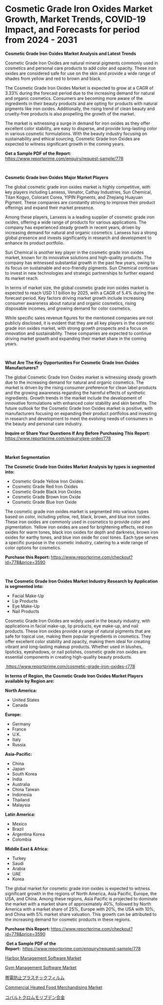 <p><h1>Cosmetic Grade Iron Oxides Market Growth, Market Trends, COVID-19 Impact, and Forecasts for period from 2024 - 2031</h1></p><p><strong>Cosmetic Grade Iron Oxides Market Analysis and Latest Trends</strong></p>
<p><p>Cosmetic Grade Iron Oxides are natural mineral pigments commonly used in cosmetics and personal care products to add color and opacity. These iron oxides are considered safe for use on the skin and provide a wide range of shades from yellow and red to brown and black.</p><p>The Cosmetic Grade Iron Oxides Market is expected to grow at a CAGR of 3.33% during the forecast period due to the increasing demand for natural and organic cosmetics. Consumers are becoming more aware of the ingredients in their beauty products and are opting for products with natural pigments like iron oxides. Additionally, the rising trend of clean beauty and cruelty-free products is also propelling the growth of the market.</p><p>The market is witnessing a surge in demand for iron oxides as they offer excellent color stability, are easy to disperse, and provide long-lasting color in various cosmetic formulations. With the beauty industry focusing on sustainability and ethical sourcing, Cosmetic Grade Iron Oxides are expected to witness significant growth in the coming years.</p></p>
<p><strong>Get a Sample PDF of the Report:&nbsp;</strong> <a href="https://www.reportprime.com/enquiry/request-sample/778">https://www.reportprime.com/enquiry/request-sample/778</a></p>
<p>&nbsp;</p>
<p><strong>Cosmetic Grade Iron Oxides Major Market Players</strong></p>
<p><p>The global cosmetic grade iron oxides market is highly competitive, with key players including Lanxess, Venator, Cathay Industries, Sun Chemical, Titan Kogyo, Colorant Corea, YIPIN Pigments, and Zhejiang Huayuan Pigment. These companies are constantly striving to improve their product offerings and expand their market presence.</p><p>Among these players, Lanxess is a leading supplier of cosmetic grade iron oxides, offering a wide range of products for various applications. The company has experienced steady growth in recent years, driven by increasing demand for natural and organic cosmetics. Lanxess has a strong global presence and invests significantly in research and development to enhance its product portfolio.</p><p>Sun Chemical is another key player in the cosmetic grade iron oxides market, known for its innovative solutions and high-quality products. The company has witnessed substantial growth in the past few years, owing to its focus on sustainable and eco-friendly pigments. Sun Chemical continues to invest in new technologies and strategic partnerships to further expand its market reach.</p><p>In terms of market size, the global cosmetic grade iron oxides market is expected to reach USD 1.1 billion by 2025, with a CAGR of 5.4% during the forecast period. Key factors driving market growth include increasing consumer awareness about natural and organic cosmetics, rising disposable incomes, and growing demand for color cosmetics.</p><p>While specific sales revenue figures for the mentioned companies are not publicly disclosed, it is evident that they are all key players in the cosmetic grade iron oxides market, with strong growth prospects and a focus on innovation and sustainability. These companies are expected to continue driving market growth and expanding their market share in the coming years.</p></p>
<p>&nbsp;</p>
<p><strong>What Are The Key Opportunities For Cosmetic Grade Iron Oxides Manufacturers?</strong></p>
<p><p>The global Cosmetic Grade Iron Oxides market is witnessing steady growth due to the increasing demand for natural and organic cosmetics. The market is driven by the rising consumer preference for clean label products and the growing awareness regarding the harmful effects of synthetic ingredients. Growth trends in the market include the development of innovative formulations with enhanced color stability and skin benefits. The future outlook for the Cosmetic Grade Iron Oxides market is positive, with manufacturers focusing on expanding their product portfolios and investing in research and development to meet the evolving needs of consumers in the beauty and personal care industry.</p></p>
<p><strong>Inquire or Share Your Questions If Any Before Purchasing This Report:</strong> <a href="https://www.reportprime.com/enquiry/pre-order/778">https://www.reportprime.com/enquiry/pre-order/778</a></p>
<p>&nbsp;</p>
<p><strong>Market Segmentation</strong></p>
<p><strong>The Cosmetic Grade Iron Oxides Market Analysis by types is segmented into:</strong></p>
<p><ul><li>Cosmetic Grade Yellow Iron Oxides</li><li>Cosmetic Grade Red Iron Oxides</li><li>Cosmetic Grade Black Iron Oxides</li><li>Cosmetic Grade Brown Iron Oxide</li><li>Cosmetic Grade Blue Iron Oxide</li></ul></p>
<p><p>The cosmetic grade iron oxides market is segmented into various types based on color, including yellow, red, black, brown, and blue iron oxides. These iron oxides are commonly used in cosmetics to provide color and pigmentation. Yellow iron oxides are used for brightening effects, red iron oxides for warm tones, black iron oxides for depth and darkness, brown iron oxides for earthy tones, and blue iron oxide for cool tones. Each type serves a specific purpose in the cosmetic industry, catering to a wide range of color options for cosmetics.</p></p>
<p><strong>Purchase this Report:&nbsp;</strong><a href="https://www.reportprime.com/checkout?id=778&price=3590">https://www.reportprime.com/checkout?id=778&price=3590</a></p>
<p>&nbsp;</p>
<p><strong>The Cosmetic Grade Iron Oxides Market Industry Research by Application is segmented into:</strong></p>
<p><ul><li>Facial Make-Up</li><li>Lip Products</li><li>Eye Make-Up</li><li>Nail Products</li></ul></p>
<p><p>Cosmetic Grade Iron Oxides are widely used in the beauty industry, with applications in facial make-up, lip products, eye make-up, and nail products. These iron oxides provide a range of natural pigments that are safe for topical use, making them popular ingredients in cosmetics. They offer excellent color stability and opacity, making them ideal for creating vibrant and long-lasting makeup products. Whether used in blushes, lipsticks, eyeshadows, or nail polishes, cosmetic grade iron oxides are essential components in creating high-quality beauty products.</p></p>
<p><a href="https://www.reportprime.com/cosmetic-grade-iron-oxides-r778">&nbsp;https://www.reportprime.com/cosmetic-grade-iron-oxides-r778</a></p>
<p><strong>In terms of Region, the Cosmetic Grade Iron Oxides Market Players available by Region are:</strong></p>
<p>
    <p> <strong> North America: </strong>
        <ul>
            <li>United States</li>
            <li>Canada</li>
        </ul>
        </p> 
    <p> <strong> Europe: </strong>
        <ul>
            <li>Germany</li>
            <li>France</li>
            <li>U.K.</li>
            <li>Italy</li>
            <li>Russia</li>
        </ul>
        </p> 
    <p> <strong> Asia-Pacific: </strong>
        <ul>
            <li>China</li>
            <li>Japan</li>
            <li>South Korea</li>
            <li>India</li>
            <li>Australia</li>
            <li>China Taiwan</li>
            <li>Indonesia</li>
            <li>Thailand</li>
            <li>Malaysia</li>
        </ul>
        </p> 
    <p> <strong> Latin America: </strong>
        <ul>
            <li>Mexico</li>
            <li>Brazil</li>
            <li>Argentina Korea</li>
            <li>Colombia</li>
        </ul>
        </p> 
    <p> <strong> Middle East & Africa: </strong>
        <ul>
            <li>Turkey</li>
            <li>Saudi</li>
            <li>Arabia</li>
            <li>UAE</li>
            <li>Korea</li>
        </ul>
    </p>
    </p>
<p><p>The global market for cosmetic grade iron oxides is expected to witness significant growth in the regions of North America, Asia Pacific, Europe, the USA, and China. Among these regions, Asia Pacific is projected to dominate the market with a market share of approximately 40%, followed by North America with a market share of 25%, Europe with 20%, the USA with 10%, and China with 5% market share valuation. This growth can be attributed to the increasing demand for cosmetic products in these regions.</p></p>
<p><strong>Purchase this Report: </strong><a href="https://www.reportprime.com/checkout?id=778&price=3590">https://www.reportprime.com/checkout?id=778&price=3590</a></p>
<p>&nbsp;<strong>Get a Sample PDF of the Report:&nbsp;&nbsp;</strong><a href="https://www.reportprime.com/enquiry/request-sample/778">https://www.reportprime.com/enquiry/request-sample/778</a></p>
<p><strong></strong></p>
<p><p><a href="https://issuu.com/reportprime-2/docs/harbor-management-software-market-size-2030.pptx">Harbor Management Software Market</a></p><p><a href="https://issuu.com/reportprime-2/docs/gym-management-software-market-size-2030.pptx">Gym Management Software Market</a></p><p><a href="https://medium.com/@susanjprice851/%E3%82%A2%E3%83%B3%E3%83%81%E3%82%B9%E3%82%BF%E3%83%86%E3%82%A3%E3%83%83%E3%82%AF%E3%83%97%E3%83%A9%E3%82%B9%E3%83%81%E3%83%83%E3%82%AF%E3%83%95%E3%82%A3%E3%83%AB%E3%83%A0%E5%B8%82%E5%A0%B4%E3%81%AF-2024%E5%B9%B4%E3%81%8B%E3%82%892031%E5%B9%B4%E3%81%BE%E3%81%A7%E3%81%AE%E6%88%90%E9%95%B7%E8%A6%8B%E9%80%9A%E3%81%97%E3%82%92%E7%A4%BA%E3%81%97%E3%81%A6%E3%81%8A%E3%82%8A-%E5%B8%82%E5%A0%B4%E3%81%AE%E3%83%88%E3%83%AC%E3%83%B3%E3%83%89%E5%88%86%E6%9E%90%E3%81%AB%E3%82%88%E3%82%8B%E3%82%A2%E3%83%97%E3%83%AA%E3%82%B1%E3%83%BC%E3%82%B7%E3%83%A7%E3%83%B3-%E5%9C%B0%E5%9F%9F%E3%81%AE%E8%A6%8B%E9%80%9A%E3%81%97-%E3%81%8A%E3%82%88%E3%81%B3%E5%8F%8E%E7%9B%8A%E3%81%AB%E9%96%A2%E3%81%99%E3%82%8B%E5%A0%B1%E5%91%8A%E3%81%AF-8-1-%E3%81%AE%E5%B9%B4%E9%96%93%E6%88%90%E9%95%B7-091c8b3c3aee">帯電防止プラスチックフィルム</a></p><p><a href="https://medium.com/@haangelat16/commercial-heated-food-merchandising-market-size-is-growing-at-cagr-of-10-5-4b29a01a6d6c">Commercial Heated Food Merchandising Market</a></p><p><a href="https://medium.com/@susanjprice851/%E3%82%B3%E3%83%90%E3%83%AB%E3%83%88%E3%82%AF%E3%83%AD%E3%83%A0%E3%83%A2%E3%83%AA%E3%83%96%E3%83%87%E3%83%B3%E5%90%88%E9%87%91%E7%94%A3%E6%A5%AD%E5%88%86%E6%9E%90%E3%83%AC%E3%83%9D%E3%83%BC%E3%83%88-%E5%BF%9C%E7%94%A8-%E5%9C%B0%E5%9F%9F-%E7%AB%B6%E5%90%88%E6%88%A6%E7%95%A5%E5%88%A5%E3%81%AE%E5%B8%82%E5%A0%B4%E8%A6%8F%E6%A8%A1-%E3%82%B7%E3%82%A7%E3%82%A2-%E3%83%88%E3%83%AC%E3%83%B3%E3%83%89-2024%E5%B9%B4-2031%E5%B9%B4-99a49ea20f8f">コバルトクロムモリブデン合金</a></p></p>